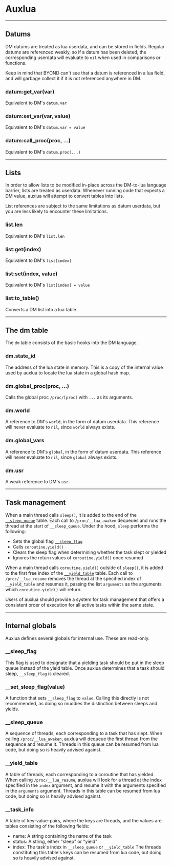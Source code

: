 # Auxlua

---

## Datums

DM datums are treated as lua userdata, and can be stored in fields. Regular datums are referenced weakly, so if a datum has been deleted, the corresponding userdata will evaluate to `nil` when used in comparisons or functions.

Keep in mind that BYOND can't see that a datum is referenced in a lua field, and will garbage collect it if it is not referenced anywhere in DM.

### datum:get_var(var)

Equivalent to DM's `datum.var`

### datum:set_var(var, value)

Equivalent to DM's `datum.var = value`

### datum:call_proc(proc, ...)

Equivalent to DM's `datum.proc(...)`

---

## Lists

In order to allow lists to be modified in-place across the DM-to-lua language barrier, lists are treated as userdata. Whenever running code that expects a DM value, auxlua will attempt to convert tables into lists.

List references are subject to the same limitations as datum userdata, but you are less likely to encounter these limitations.

### list.len

Equivalent to DM's `list.len`

### list:get(index)

Equivalent to DM's `list[index]`

### list:set(index, value)

Equivalent to DM's `list[index] = value`

### list:to_table()

Converts a DM list into a lua table.

---

## The dm table

The `dm` table consists of the basic hooks into the DM language.

### dm.state_id

The address of the lua state in memory. This is a copy of the internal value used by auxlua to locate the lua state in a global hash map.

### dm.global_proc(proc, ...)

Calls the global proc `/proc/[proc]` with `...` as its arguments.

### dm.world

A reference to DM's `world`, in the form of datum userdata. This reference will never evaluate to `nil`, since `world` always exists.

### dm.global_vars

A reference to DM's `global`, in the form of datum userdata. This reference will never evaluate to `nil`, since `global` always exists.

### dm.usr

A weak reference to DM's `usr`.

---

## Task management

When a main thread calls `sleep()`, it is added to the end of the [`__sleep_queue`](#__sleep_queue) table. Each call to `/proc/__lua_awaken` dequeues and runs the thread at the start of `__sleep_queue`. Under the hood, `sleep` performs the following:

- Sets the global flag [`__sleep_flag`](#__sleep_flag)
- Calls `coroutine.yield()`
- Clears the sleep flag when determining whether the task slept or yielded
- Ignores the return values of `coroutine.yield()` once resumed

When a main thread calls `coroutine.yield()` outside of `sleep()`, it is added to the first free index of the [`__yield_table`](#__yield_table) table. Each call to `/proc/__lua_resume` removes the thread at the specified index of `__yield_table` and resumes it, passing the list `arguments` as the arguments which `coroutine.yield()` will return.

Users of auxlua should provide a system for task management that offers a consistent order of execution for all active tasks within the same state.

---

## Internal globals

Auxlua defines several globals for internal use. These are read-only.

### \_\_sleep_flag

This flag is used to designate that a yielding task should be put in the sleep queue instead of the yield table. Once auxlua determines that a task should sleep, `__sleep_flag` is cleared.

### \_\_set_sleep_flag(value)

A function that sets `__sleep_flag` to `value`. Calling this directly is not recommended, as doing so muddies the distinction between sleeps and yields.

### \_\_sleep_queue

A sequence of threads, each corresponding to a task that has slept. When calling `/proc/__lua_awaken`, auxlua will dequeue the first thread from the sequence and resume it. Threads in this queue can be resumed from lua code, but doing so is heavily advised against.

### \_\_yield_table

A table of threads, each corresponding to a coroutine that has yielded. When calling `/proc/__lua_resume`, auxlua will look for a thread at the index specified in the `index` argument, and resume it with the arguments specified in the `arguments` argument. Threads in this table can be resumed from lua code, but doing so is heavily advised against.

### \_\_task_info

A table of key-value-pairs, where the keys are threads, and the values are tables consisting of the following fields:

- name: A string containing the name of the task
- status: A string, either "sleep" or "yield"
- index: The task's index in `__sleep_queue` or `__yield_table`
  The threads constituting this table's keys can be resumed from lua code, but doing so is heavily advised against.
